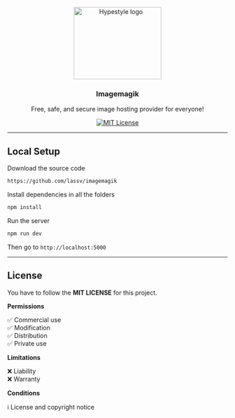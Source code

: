 <p align="center">
  <a href="https://www.imagemagik.tk">
    <img src="https://www.imagemagik.tk/upload.png" alt="Hypestyle logo" width="200" height="165">
  </a>
</p>

<h3 align="center">Imagemagik</h3>

<p align="center">
  Free, safe, and secure image hosting provider for everyone!
  <br>

<div align="center">

[![MIT License](https://img.shields.io/apm/l/atomic-design-ui.svg?style=plastic)](https://github.com/lassev05/imagemagik/blob/master/LICENSE)

</div>

---

## Local Setup

Download the source code

```bash
https://github.com/lassv/imagemagik
```

Install dependencies in all the folders

```bash
npm install
```

Run the server

```bash
npm run dev
```

Then go to <code>http://localhost:5000</code>

---

## License

You have to follow the **MIT LICENSE** for this project.

**Permissions**

✅ Commercial use <br>
✅ Modification <br>
✅ Distribution <br>
✅ Private use <br>

**Limitations**

❌ Liability <br>
❌ Warranty <br>

**Conditions**

ℹ️ License and copyright notice
